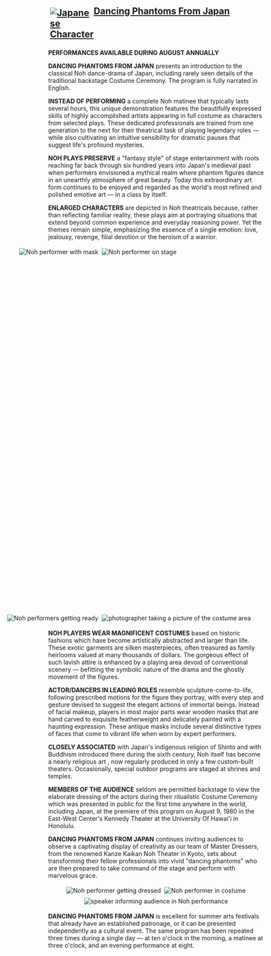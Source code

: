 <script>
  import {onMount} from 'svelte'
  import ResizeObserver from 'resize-observer-polyfill';
 
const ro = new ResizeObserver((entries, observer) => {
    for (const entry of entries) {
        const {left, top, width, height} = entry.contentRect;
 
        const section1 = document.getElementById('pictures-section-1')
        const section1FirstChild = document.querySelector('#pictures-section-1 > div:first-of-type')
        const section1SecondChild = document.querySelector('#pictures-section-1 > div:last-of-type')

        if (width < 930) {
          section1.style.flexDirection = 'column'
          section1FirstChild.style.alignItems = 'center'
          section1SecondChild.style.alignItems = 'center'
        } else {
          section1.style.flexDirection = 'row'
          section1FirstChild.style.alignItems = 'flex-end'
          section1SecondChild.style.alignItems = 'flex-start'
        }

        // if (width < /* smaller width*/) {
        //   document.getElementById('#pictures-section-2').style.flexDirection = 'column'
        // } else {
        //   document.getElementById('#pictures-section-2').style.flexDirection = 'row'
        // }
    }
});
 
ro.observe(document.getElementById('observe-resize'));
  
</script>

<style>

  h2 {
    display: grid;
    grid-template-columns: 1fr repeat(3, auto) 1fr;
    grid-column-gap: 0;
    justify-items: center;
    text-decoration:underline;
  }

  h2 > span {
    grid-column-start: 2;
  }

  h2 > img {
    margin-right: auto;
  }

  img {
    margin: 0.25rem;
  }


  #pictures-section-1 {
    position: relative;
    left: -100px;
    width: calc(100% + 200px);
    display: flex;
  }

  #pictures-section-1 div {
    height: 880px;
    display: flex;
    flex-direction: column;
    justify-content: space-between;
    align-self: center;
  }

  #pictures-section-1 > div:first-of-type {
      align-items: flex-end;
  }

  #pictures-section-1 > div:last-of-type {
      align-items: flex-start;
  }

  #pictures-section-2 {
    display: flex;
    flex-wrap: wrap;
    justify-content: center;
  }
</style>

<h2>
  <img src="dancing-phantoms/DancingPhantomsFromJapanIcon.svg" alt="Japanese Character" class="header">
  <span>Dancing Phantoms From Japan</span>
</h2>

**PERFORMANCES AVAILABLE DURING AUGUST ANNUALLY**

**DANCING PHANTOMS FROM JAPAN** presents an introduction to the classical Noh dance-drama of Japan, including rarely
seen details of the traditional backstage Costume Ceremony. The program is fully narrated in English.

**INSTEAD OF PERFORMING** a complete Noh matinee that typically lasts several hours, this unique demonstration features the beautifully expressed skills of highly accomplished artists appearing in full costume as characters from selected plays. These dedicated professionals are trained from one generation to the next for their theatrical task of playing legendary roles — while also cultivating an intuitive sensibility for dramatic pauses that suggest life's profound mysteries.

**NOH PLAYS PRESERVE** a "fantasy style" of stage entertainment with roots reaching far back through six hundred years into Japan's medieval past when performers envisioned a mythical realm where phantom figures dance in an unearthly atmosphere of great beauty. Today this extraordinary art form continues to be enjoyed and regarded as the world's most refined and polished emotive art — in a class by itself.

**ENLARGED CHARACTERS** are depicted in Noh theatricals because, rather than reflecting familiar reality, these plays aim at portraying situations that extend beyond common experience and everyday reasoning power. Yet the themes remain simple, emphasizing the essence of a single emotion: love, jealousy, revenge, filial devotion or the heroism of a warrior.

<div id="pictures-section-1">
<div>
<img alt="Noh performer with mask" src="dancing-phantoms/dancing-phantoms-from-japan-2.png" />
<img alt="Noh performers getting ready" src="dancing-phantoms/dancing-phantoms-from-japan-1.png" />
</div>

<div>
<img alt="Noh performer on stage" src="dancing-phantoms/dancing-phantoms-from-japan-edited.png" />
<img alt="photographer taking a picture of the costume area" src="dancing-phantoms/dancing-phantoms-from-japan-4.png" />
</div>

</div>

**NOH PLAYERS WEAR MAGNIFICENT COSTUMES** based on historic fashions which have become artistically abstracted and larger than life. These exotic garments are silken masterpieces, often treasured as family heirlooms valued at many thousands of dollars. The gorgeous effect of such lavish attire is enhanced by a playing area devoid of conventional scenery — befitting the symbolic nature of the drama and the ghostly movement of the figures.

**ACTOR/DANCERS IN LEADING ROLES** resemble sculpture-come-to-life, following prescribed motions for the figure they portray, with every step and gesture devised to suggest the elegant actions of immortal beings. Instead of facial makeup, players in most major parts wear wooden masks that are hand carved to exquisite featherweight and delicately painted with a haunting expression. These antique masks include several distinctive types of faces that come to vibrant life when worn by expert performers.

**CLOSELY ASSOCIATED** with Japan's indigenous religion of Shinto and with Buddhism introduced there during the sixth century, Noh itself has become a nearly religious art  , now regularly produced in only a few custom-built theaters. Occasionally, special outdoor programs are staged at shrines and temples.

**MEMBERS OF THE AUDIENCE** seldom are permitted backstage to view the elaborate dressing of the actors during their ritualistic Costume Ceremony which was presented in public for the first time anywhere in the world, including Japan, at the premiere of this program on August 9, 1980 in the East-West Center's Kennedy Theater at the University Of Hawai'i in Honolulu.

**DANCING PHANTOMS FROM JAPAN** continues inviting audiences to observe a captivating display of creativity as our team of Master Dressers, from the renowned Kanze Kaikan Noh Theater in Kyoto, sets about transforming their fellow professionals into vivid "dancing phantoms" who are then prepared to take command of the stage and perform with marvelous grace.

<div id="pictures-section-2">

<img alt="Noh performer getting dressed" src="dancing-phantoms/dancing-phantoms-from-japan-5.png" />
<img alt="Noh performer in costume" src="dancing-phantoms/dancing-phantoms-from-japan-6.png" />
<img alt="speaker informing audience in Noh performance" src="dancing-phantoms/dancing-phantoms-from-japan-7.png" />

</div>

**DANCING PHANTOMS FROM JAPAN** is excellent for summer arts festivals that already have an established patronage, or it can be presented independently as a cultural event. The same program has been repeated three times during a single day — at ten o'clock in the morning, a matinee
at three o'clock, and an evening performance at eight.